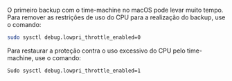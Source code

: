 
<script src="prism.js"></script>

O primeiro backup com o time-machine no macOS pode levar muito tempo. Para remover as restrições de uso do CPU para a realização do backup, use o comando:

```bash
sudo sysctl debug.lowpri_throttle_enabled=0
```

Para restaurar a proteção contra o uso excessivo do CPU pelo time-machine, use o comando:

```bash
Sudo sysctl debug.lowpri_throttle_enabled=1
```
